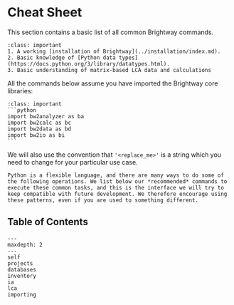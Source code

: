 # Cheat Sheet

This section contains a basic list of all common Brightway commands.

```{admonition} Prerequisites
:class: important
1. A working [installation of Brightway](../installation/index.md).
2. Basic knowledge of [Python data types](https://docs.python.org/3/library/datatypes.html).
3. Basic understanding of matrix-based LCA data and calculations
```

All the commands below assume you have imported the Brightway core libraries:

````{admonition} Assumed imports
:class: important
```python
import bw2analyzer as ba
import bw2calc as bc
import bw2data as bd
import bw2io as bi
```
````

We will also use the convention that `'<replace_me>'` is a string which you need to change for your particular use case.

````{admonition} Recommended practice
Python is a flexible language, and there are many ways to do some of the following operations. We list below our *recommended* commands to execute these common tasks, and this is the interface we will try to keep compatible with future development. We therefore encourage using these patterns, even if you are used to something different.
````

## Table of Contents

```{toctree}
---
maxdepth: 2
---
self
projects
databases
inventory
ia
lca
importing
```
